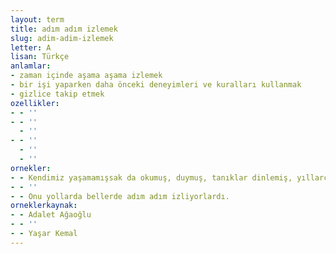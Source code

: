 ```yaml
---
layout: term
title: adım adım izlemek
slug: adim-adim-izlemek
letter: A
lisan: Türkçe
anlamlar:
- zaman içinde aşama aşama izlemek
- bir işi yaparken daha önceki deneyimleri ve kuralları kullanmak
- gizlice takip etmek
ozellikler:
- - ''
- - ''
  - ''
- - ''
  - ''
  - ''
ornekler:
- - Kendimiz yaşamamışsak da okumuş, duymuş, tanıklar dinlemiş, yıllarca özgürlüğünü savunmuş bir halkı adım adım izlemiştik.
- - ''
- - Onu yollarda bellerde adım adım izliyorlardı.
orneklerkaynak:
- - Adalet Ağaoğlu
- - ''
- - Yaşar Kemal
---
```

